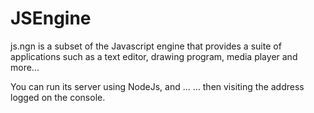 # JSEngine
js.ngn is a subset of the Javascript engine 
that provides a suite of applications such as
a text editor, drawing program, media player 
and more...

You can run its server using NodeJs, and ...
... then visiting the address logged on the console.
